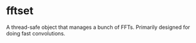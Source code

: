 # fftset

A thread-safe object that manages a bunch of FFTs. Primarily designed for doing fast convolutions.
